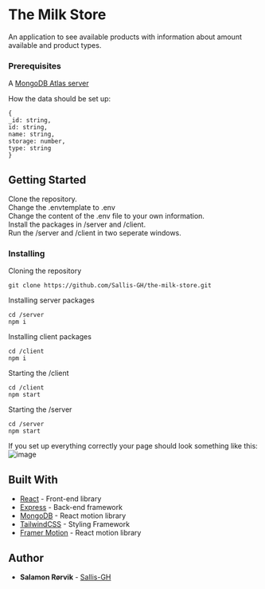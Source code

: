# The Milk Store

An application to see available products with information about amount available and product types.

### Prerequisites

A [MongoDB Atlas server](https://www.mongodb.com/atlas/database)

How the data should be set up:
```
{
_id: string,
id: string,
name: string,
storage: number,
type: string
}
```

## Getting Started

Clone the repository. <br>
Change the .envtemplate to .env <br>
Change the content of the .env file to your own information. <br>
Install the packages in /server and /client. <br>
Run the /server and /client in two seperate windows.

### Installing

Cloning the repository

```
git clone https://github.com/Sallis-GH/the-milk-store.git
```

Installing server packages

```
cd /server
npm i
```
Installing client packages

```
cd /client
npm i
```

Starting the /client

```
cd /client
npm start
```

Starting the /server

```
cd /server
npm start
```


If you set up everything correctly your page should look something like this:
![image](https://user-images.githubusercontent.com/74314359/215074053-2288ee14-9d3d-4fbe-bff8-b4a3ca602fe8.png)


## Built With

* [React](https://reactjs.org) - Front-end library
* [Express](https://expressjs.com/) - Back-end framework
* [MongoDB](https://www.mongodb.com/atlas/database) - React motion library
* [TailwindCSS](https://tailwindcss.com/) - Styling Framework
* [Framer Motion](https://www.framer.com/motion/) - React motion library

## Author

* **Salamon Rørvik** - [Sallis-GH](https://github.com/Sallis-GH)
